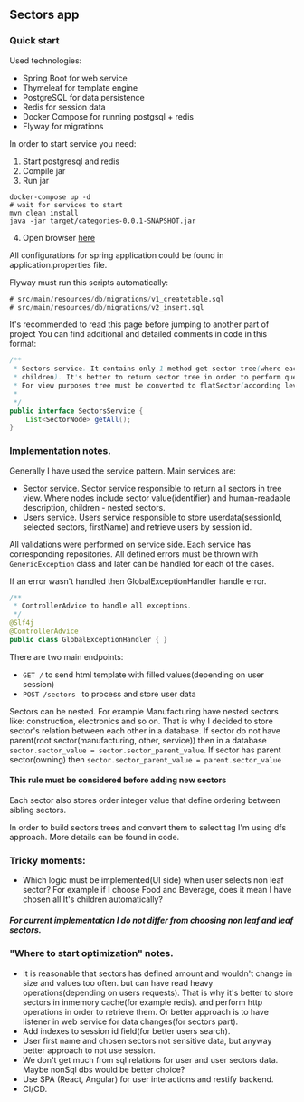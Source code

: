 ## Sectors app
### Quick start
 Used technologies:
- Spring Boot for web service
- Thymeleaf for template engine
- PostgreSQL for data persistence
- Redis for session data
- Docker Compose for running postgsql + redis
- Flyway for migrations 

In order to start service you need:
1. Start postgresql and redis
2. Compile jar
3. Run jar
```shell
docker-compose up -d
# wait for services to start
mvn clean install
java -jar target/categories-0.0.1-SNAPSHOT.jar
```
4. Open browser [here](http://localhost:11500)


All configurations for spring application could be found in application.properties file.

Flyway must run this scripts automatically:
```sql
# src/main/resources/db/migrations/v1_createtable.sql
# src/main/resources/db/migrations/v2_insert.sql
```
It's recommended to read this page before jumping to another part of project
You can find additional and detailed comments in code in this format:
```java
/**
 * Sectors service. It contains only 1 method get sector tree(where each node contains info about sector value and description and
 * children). It's better to return sector tree in order to perform query operation on tree.
 * For view purposes tree must be converted to flatSector(according level)
 *
 */
public interface SectorsService {
    List<SectorNode> getAll();
}

```

### Implementation notes.
Generally I have used the service pattern.
Main services are:
- Sector service. Sector service responsible to return all sectors in tree view.
Where nodes include sector value(identifier) and human-readable description, children - nested sectors.
- Users service. Users service responsible to store userdata(sessionId, selected sectors, firstName) and retrieve users by session id.

All validations were performed on service side. Each service has corresponding repositories. 
All defined errors must be thrown with <code>GenericException</code> class and later can be handled for each of the cases.

If an error wasn't handled then GlobalExceptionHandler handle error.
```java
/**
 * ControllerAdvice to handle all exceptions.
 */
@Slf4j
@ControllerAdvice
public class GlobalExceptionHandler { }
```

There are two main endpoints:
- <code>GET /</code> to send html template with filled values(depending on user session)
- <code>POST /sectors </code> to process and store user data

Sectors can be nested. For example Manufacturing have nested sectors like: construction, electronics and so on.
That is why I decided to store sector's relation between each other in a database.
If sector do not have parent(root sector(manufacturing, other, service)) then in a database <code>sector.sector_value = sector.sector_parent_value</code>.
If sector has parent sector(owning) then <code>sector.sector_parent_value = parent.sector_value</code>
#### This rule must be considered before adding new sectors
Each sector also stores order integer value that define ordering between sibling sectors.

In order to build sectors trees and convert them to select tag I'm using dfs approach. More details can be found in code. 


### Tricky moments:
- Which logic must be implemented(UI side) when user selects non leaf sector? For example if I choose Food and Beverage, does it mean I have chosen all It's children automatically?
##### For current implementation I do not differ from choosing non leaf and leaf sectors.


### "Where to start optimization" notes.
- It is reasonable that sectors has defined amount and wouldn't change in size and values too often.
  but can have read heavy operations(depending on users requests). That is why it's better to store sectors in inmemory cache(for example redis).
  and perform http operations in order to retrieve them. Or better approach is to have listener in web service for data changes(for sectors part).
- Add indexes to session id field(for better users search).
- User first name and chosen sectors not sensitive data, but anyway better approach to not use session. 
- We don't get much from sql relations for user and user sectors data. Maybe nonSql dbs would be better choice?
- Use SPA (React, Angular) for user interactions and restify backend.
- CI/CD.
